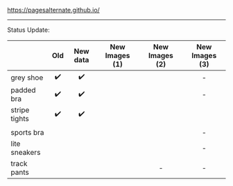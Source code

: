 https://pagesalternate.github.io/

<hr>

Status Update:

|               |        Old         |      New data      | New Images (1) | New Images (2) | New Images (3) |
| ------------- | :----------------: | :----------------: | :------------: | :------------: | :------------: |
| grey shoe     | :heavy_check_mark: | :heavy_check_mark: |                |                |        -       |
| padded bra    | :heavy_check_mark: | :heavy_check_mark: |                |                |        -       |
| stripe tights | :heavy_check_mark: | :heavy_check_mark: |                |                |                |
|               |                    |                    |                |                |                |
| sports bra    |                    |                    |                |                |        -       |
| lite sneakers |                    |                    |                |                |        -       |
| track pants   |                    |                    |                |        -       |        -       |

<!--  Comments section
✅
&#9745;
-->
